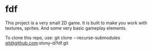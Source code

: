 # fdf
This project is a very small 2D game. It is built to make you work with textures, sprites. And some very basic gameplay elements.

To clone this repo, use: git clone --recurse-submodules git@github.com:stony-d/fdf.git

